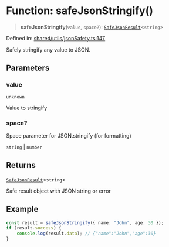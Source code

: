 # Function: safeJsonStringify()

> **safeJsonStringify**(`value`, `space?`): [`SafeJsonResult`](../interfaces/SafeJsonResult.md)\<`string`\>

Defined in: [shared/utils/jsonSafety.ts:147](https://github.com/Nick2bad4u/Uptime-Watcher/blob/dca5483e793478722cd3e6e125cafcec5fc771f0/shared/utils/jsonSafety.ts#L147)

Safely stringify any value to JSON.

## Parameters

### value

`unknown`

Value to stringify

### space?

Space parameter for JSON.stringify (for formatting)

`string` | `number`

## Returns

[`SafeJsonResult`](../interfaces/SafeJsonResult.md)\<`string`\>

Safe result object with JSON string or error

## Example

```typescript
const result = safeJsonStringify({ name: "John", age: 30 });
if (result.success) {
    console.log(result.data); // {"name":"John","age":30}
}
```
